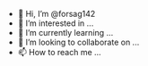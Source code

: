- 👋 Hi, I’m @forsag142
- 👀 I’m interested in ...
- 🌱 I’m currently learning ...
- 💞️ I’m looking to collaborate on ...
- 📫 How to reach me ...

<!---
forsag142/forsag142 is a ✨ special ✨ repository because its `README.md` (this file) appears on your GitHub profile.
You can click the Preview link to take a look at your changes.
--->
